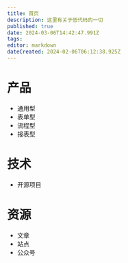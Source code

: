 ```yaml
---
title: 首页
description: 这里有关于低代码的一切
published: true
date: 2024-03-06T14:42:47.991Z
tags: 
editor: markdown
dateCreated: 2024-02-06T06:12:38.925Z
---
```


# 产品

- 通用型
- 表单型
- 流程型
- 报表型

# 技术

- 开源项目

# 资源

- 文章
- 站点
- 公众号